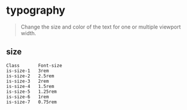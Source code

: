 # typography
> Change the size and color of the text for one or multiple viewport width.


## size
~~~
Class	    Font-size
is-size-1	3rem
is-size-2	2.5rem
is-size-3	2rem
is-size-4	1.5rem
is-size-5	1.25rem
is-size-6	1rem
is-size-7	0.75rem
~~~